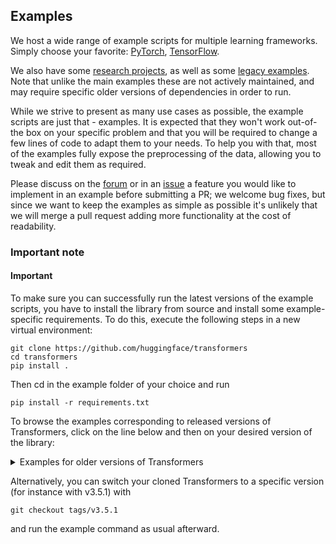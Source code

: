 ## Examples
We host a wide range of example scripts for multiple learning frameworks. Simply choose your favorite: [PyTorch](https://github.com/huggingface/transformers/tree/main/examples/pytorch), [TensorFlow](https://github.com/huggingface/transformers/tree/main/examples/tensorflow).  

We also have some [research projects](https://github.com/huggingface/transformers/tree/main/examples/research_projects), as well as some [legacy examples](https://github.com/huggingface/transformers/tree/main/examples/legacy). Note that unlike the main examples these are not actively maintained, and may require specific older versions of dependencies in order to run.  

While we strive to present as many use cases as possible, the example scripts are just that - examples. It is expected that they won't work out-of-the box on your specific problem and that you will be required to change a few lines of code to adapt them to your needs. To help you with that, most of the examples fully expose the preprocessing of the data, allowing you to tweak and edit them as required.  

Please discuss on the [forum](https://discuss.huggingface.co/) or in an [issue](https://github.com/huggingface/transformers/issues) a feature you would like to implement in an example before submitting a PR; we welcome bug fixes, but since we want to keep the examples as simple as possible it's unlikely that we will merge a pull request adding more functionality at the cost of readability.    

### Important note  
#### Important  

To make sure you can successfully run the latest versions of the example scripts, you have to install the library from source and install some example-specific requirements. To do this, execute the following steps in a new virtual environment:  
```
git clone https://github.com/huggingface/transformers  
cd transformers  
pip install .  
```
Then cd in the example folder of your choice and run  
```
pip install -r requirements.txt
```
To browse the examples corresponding to released versions of Transformers, click on the line below and then on your desired version of the library: 

<details>
<summary>Examples for older versions of Transformers</summary>
  
- [v4.21.0](https://github.com/huggingface/transformers/tree/v4.21.0/examples)
- [v4.20.1](https://github.com/huggingface/transformers/tree/v4.20.1/examples)
- [v4.19.4](https://github.com/huggingface/transformers/tree/v4.19.4/examples)
- [v4.18.0](https://github.com/huggingface/transformers/tree/v4.18.0/examples)
- [v4.17.0](https://github.com/huggingface/transformers/tree/v4.17.0/examples)
- [v4.16.2](https://github.com/huggingface/transformers/tree/v4.16.2/examples)
- [v4.15.0](https://github.com/huggingface/transformers/tree/v4.15.0/examples)
- [v4.14.1](https://github.com/huggingface/transformers/tree/v4.14.1/examples)
- [v4.13.0](https://github.com/huggingface/transformers/tree/v4.13.0/examples)
- [v4.12.5](https://github.com/huggingface/transformers/tree/v4.12.5/examples)
- [v4.11.3](https://github.com/huggingface/transformers/tree/v4.11.3/examples)
- [v4.10.3](https://github.com/huggingface/transformers/tree/v4.10.3/examples)
- [v4.9.2](https://github.com/huggingface/transformers/tree/v4.9.2/examples)
- [v4.8.2](https://github.com/huggingface/transformers/tree/v4.8.2/examples)
- [v4.7.0](https://github.com/huggingface/transformers/tree/v4.7.0/examples)
- [v4.6.1](https://github.com/huggingface/transformers/tree/v4.6.1/examples)
- [v4.5.1](https://github.com/huggingface/transformers/tree/v4.5.1/examples)
- [v4.4.2](https://github.com/huggingface/transformers/tree/v4.4.2/examples)
- [v4.3.3](https://github.com/huggingface/transformers/tree/v4.3.3/examples)
- [v4.2.2](https://github.com/huggingface/transformers/tree/v4.2.2/examples)
- [v4.1.1](https://github.com/huggingface/transformers/tree/v4.1.1/examples)
- [v4.0.1](https://github.com/huggingface/transformers/tree/v4.0.1/examples)
- [v3.5.1](https://github.com/huggingface/transformers/tree/v4.0.1/examples)
- [v3.4.0](https://github.com/huggingface/transformers/tree/v4.0.1/examples)
- [v3.3.1](https://github.com/huggingface/transformers/tree/v4.0.1/examples)
- [v3.2.0](https://github.com/huggingface/transformers/tree/v4.0.1/examples)
- [v3.1.0](https://github.com/huggingface/transformers/tree/v4.0.1/examples)
- [v3.0.2](https://github.com/huggingface/transformers/tree/v4.0.1/examples)
- [v2.11.0](https://github.com/huggingface/transformers/tree/v4.0.1/examples)
- v2.10.0](https://github.com/huggingface/transformers/tree/v4.0.1/examples)
- [v2.9.1](https://github.com/huggingface/transformers/tree/v4.0.1/examples)
- [v2.8.0](https://github.com/huggingface/transformers/tree/v4.0.1/examples)
- [v2.7.0](https://github.com/huggingface/transformers/tree/v4.0.1/examples)
- [v2.6.0](https://github.com/huggingface/transformers/tree/v4.0.1/examples)
- [v2.5.1](https://github.com/huggingface/transformers/tree/v4.0.1/examples)
- [v2.4.0](https://github.com/huggingface/transformers/tree/v4.0.1/examples)
- [v2.3.0](https://github.com/huggingface/transformers/tree/v4.0.1/examples)
- [v2.2.0](https://github.com/huggingface/transformers/tree/v4.0.1/examples)
- [v2.1.1](https://github.com/huggingface/transformers/tree/v4.0.1/examples)
- [v2.0.0](https://github.com/huggingface/transformers/tree/v4.0.1/examples)
- [v1.2.0](https://github.com/huggingface/transformers/tree/v4.0.1/examples)
- [v1.1.0](https://github.com/huggingface/transformers/tree/v4.0.1/examples)
- [v1.0.0](https://github.com/huggingface/transformers/tree/v4.0.1/examples)
  
</details>

Alternatively, you can switch your cloned Transformers to a specific version (for instance with v3.5.1) with  
```
git checkout tags/v3.5.1
```
and run the example command as usual afterward.  
